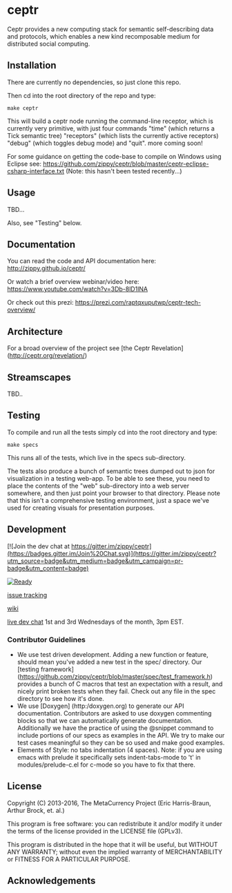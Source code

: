 # ceptr

Ceptr provides a new computing stack for semantic self-describing data and protocols, which enables a new kind recomposable medium for distributed social computing.

## Installation

There are currently no dependencies, so just clone this repo.

Then cd into the root directory of the repo and type:

    make ceptr

This will build a ceptr node running the command-line receptor, which is currently very primitive, with just four commands "time" (which returns a Tick semantic tree) "receptors" (which lists the currently active receptors) "debug" (which toggles debug mode) and "quit". more coming soon!

For some guidance on getting the code-base to compile on Windows using Eclipse see: https://github.com/zippy/ceptr/blob/master/ceptr-eclipse-csharp-interface.txt  (Note: this hasn't been tested recently...)

## Usage

TBD...

Also, see "Testing" below.

## Documentation

You can read the code and API documentation here: http://zippy.github.io/ceptr/

Or watch a brief overview webinar/video here: https://www.youtube.com/watch?v=3Db-8lD1lNA

Or check out this prezi: https://prezi.com/raptqxuputwp/ceptr-tech-overview/

## Architecture

For a broad overview of the project see [the Ceptr Revelation] (http://ceptr.org/revelation/)

## Streamscapes

TBD..

## Testing

To compile and run all the tests simply cd into the root directory and type:

    make specs

This runs all of the tests, which live in the specs sub-directory.

The tests also produce a bunch of semantic trees dumped out to json for visualization in a testing web-app.  To be able to see these, you need to place the contents of the "web" sub-directory into a web server somewhere, and then just point your browser to that directory.  Please note that this isn't a comprehensive testing environment, just a space we've used for creating visuals for presentation purposes.

## Development

[![Join the dev chat at https://gitter.im/zippy/ceptr](https://badges.gitter.im/Join%20Chat.svg)](https://gitter.im/zippy/ceptr?utm_source=badge&utm_medium=badge&utm_campaign=pr-badge&utm_content=badge)

[![Ready](https://badge.waffle.io/zippy/ceptr.svg?label=ready&title=Ready)](http://waffle.io/zippy/ceptr)

[issue tracking](https://github.com/zippy/ceptr/issues)

[wiki](https://github.com/zippy/ceptr/wiki)

[live dev chat](http://ceptr.org/live_dev_chat) 1st and 3rd Wednesdays of the month, 3pm EST.

### Contributor Guidelines

* We use test driven development.  Adding a new function or feature, should mean you've added a new test in the spec/ directory.  Our [testing framework] (https://github.com/zippy/ceptr/blob/master/spec/test_framework.h) provides a bunch of C macros that test an expectation with a result, and nicely print broken tests when they fail.  Check out any file in the spec directory to see how it's done.
* We use [Doxygen] (http:/doxygen.org) to generate our API documentation.  Contributors are asked to use doxygen commenting blocks so that we can automatically generate documentation.  Additionally we have the practice of using the @snippet command to include portions of our specs as examples in the API.  We try to make our test cases meaningful so they can be so used and make good examples.
* Elements of Style: no tabs indentation (4 spaces).  Note: if you are using emacs with prelude it specifically sets indent-tabs-mode to 't' in modules/prelude-c.el for c-mode so you have to fix that there.

## License

Copyright (C) 2013-2016, The MetaCurrency Project (Eric Harris-Braun, Arthur Brock, et. al.)

This program is free software: you can redistribute it and/or modify
it under the terms of the license provided in the LICENSE file (GPLv3).

This program is distributed in the hope that it will be useful,
but WITHOUT ANY WARRANTY; without even the implied warranty of
MERCHANTABILITY or FITNESS FOR A PARTICULAR PURPOSE.

## Acknowledgements
